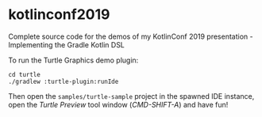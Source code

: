 # kotlinconf2019

Complete source code for the demos of my KotlinConf 2019 presentation - Implementing the Gradle Kotlin DSL 

To run the Turtle Graphics demo plugin:

    cd turtle
    ./gradlew :turtle-plugin:runIde
    
Then open the `samples/turtle-sample` project in the spawned IDE instance, open the _Turtle Preview_ tool window (_CMD-SHIFT-A_) and have fun!
